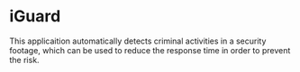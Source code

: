 # iGuard
This applicaition automatically detects criminal activities in a security footage, which can be used to reduce the response time in order to prevent the risk.
